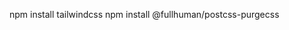 npm install tailwindcss
npm install @fullhuman/postcss-purgecss
<!-- npm i cssnano
npx tailwindcss build main.scss -->